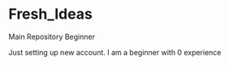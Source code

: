 # Fresh_Ideas
Main Repository Beginner


Just setting up new account.  I am a beginner with 0 experience 
